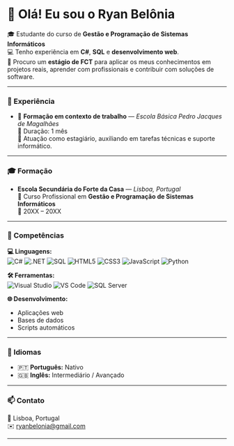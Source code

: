 # 👋 Olá! Eu sou o Ryan Belônia

🎓 Estudante do curso de **Gestão e Programação de Sistemas Informáticos**  
💻 Tenho experiência em **C#**, **SQL** e **desenvolvimento web**.  
🚀 Procuro um **estágio de FCT** para aplicar os meus conhecimentos em projetos reais, aprender com profissionais e contribuir com soluções de software.

---

### 💼 Experiência
- 🏫 **Formação em contexto de trabalho** — *Escola Básica Pedro Jacques de Magalhães*  
  📆 Duração: 1 mês  
  💬 Atuação como estagiário, auxiliando em tarefas técnicas e suporte informático.

---

### 🎓 Formação
- **Escola Secundária do Forte da Casa** — *Lisboa, Portugal*  
  📘 Curso Profissional em **Gestão e Programação de Sistemas Informáticos**  
  📅 20XX – 20XX

---

### 🧠 Competências

**💻 Linguagens:**  
![C#](https://img.shields.io/badge/-C%23-239120?logo=c-sharp&logoColor=white)
![.NET](https://img.shields.io/badge/-.NET-512BD4?logo=dotnet&logoColor=white)
![SQL](https://img.shields.io/badge/-SQL-003B57?logo=sqlite&logoColor=white)
![HTML5](https://img.shields.io/badge/-HTML5-E34F26?logo=html5&logoColor=white)
![CSS3](https://img.shields.io/badge/-CSS3-1572B6?logo=css3&logoColor=white)
![JavaScript](https://img.shields.io/badge/-JavaScript-F7DF1E?logo=javascript&logoColor=black)
![Python](https://img.shields.io/badge/-Python-3776AB?logo=python&logoColor=white)

**🛠️ Ferramentas:**  
![Visual Studio](https://img.shields.io/badge/-Visual%20Studio-5C2D91?logo=visual-studio&logoColor=white)
![VS Code](https://img.shields.io/badge/-Visual%20Studio%20Code-007ACC?logo=visual-studio-code&logoColor=white)
![SQL Server](https://img.shields.io/badge/-SQL%20Server-CC2927?logo=microsoft-sql-server&logoColor=white)

**🌐 Desenvolvimento:**  
- Aplicações web  
- Bases de dados  
- Scripts automáticos

---

### 💬 Idiomas
- 🇵🇹 **Português:** Nativo  
- 🇬🇧 **Inglês:** Intermediário / Avançado  

---

### 📫 Contato
📍 Lisboa, Portugal  
✉️ [ryanbelonia@gmail.com](mailto:ryanbelonia@gmail.com)

---
